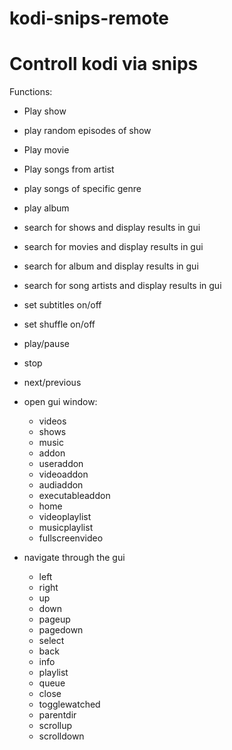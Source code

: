 # kodi-snips-remote
# Controll kodi via snips
Functions:
* Play show
* play random episodes of show
* Play movie
* Play songs from artist
* play songs of specific genre
* play album
* search for shows and display results in gui 
* search for movies and display results in gui
* search for album and display results in gui
* search for song artists and display results in gui
* set subtitles on/off
* set shuffle on/off
* play/pause
* stop
* next/previous

* open gui window:
  * videos
  * shows
  * music
  * addon
  * useraddon
  * videoaddon
  * audiaddon
  * executableaddon
  * home
  * videoplaylist
  * musicplaylist
  * fullscreenvideo
* navigate through the gui
  * left
  * right
  * up
  * down
  * pageup
  * pagedown
  * select
  * back
  * info
  * playlist
  * queue
  * close
  * togglewatched
  * parentdir
  * scrollup
  * scrolldown

